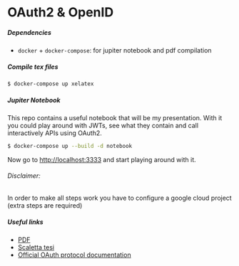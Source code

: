 # OAuth2 & OpenID
##### Dependencies
* `docker` + `docker-compose`: for jupiter notebook and pdf compilation

##### Compile tex files
```sh
$ docker-compose up xelatex
```

##### Jupiter Notebook
This repo contains a useful notebook that will be my presentation.
With it you could play around with JWTs, see what they contain and
call interactively APIs using OAuth2.
```sh
$ docker-compose up --build -d notebook
```
Now go to [http://localhost:3333](http://localhost:3333/notebooks/OAuth2-presentation.ipynb) and start playing around with it.

###### Disclaimer:
In order to make all steps work you have to configure a google cloud project (extra steps are required)

##### Useful links
* [PDF](https://bitbucket.org/ale-cci/tesi-oauth2/downloads/oauth2.pdf)
* [Scaletta tesi](./zettel/scaletta.md)
* [Official OAuth protocol documentation](https://oauth.net/2/)
